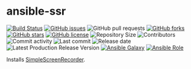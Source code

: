 # ansible-ssr

[![Build Status](https://travis-ci.org/030/ansible-ssr.svg?branch=master)](https://travis-ci.org/030/ansible-ssr)
[![GitHub issues](https://img.shields.io/github/issues/030/ansible-ssr)](https://github.com/030/ansible-ssr/issues)
![GitHub pull requests](https://img.shields.io/github/issues-pr/030/ansible-ssr)
[![GitHub forks](https://img.shields.io/github/forks/030/ansible-ssr)](https://github.com/030/ansible-ssr/network)
[![GitHub stars](https://img.shields.io/github/stars/030/ansible-ssr)](https://github.com/030/ansible-ssr/stargazers)
[![GitHub license](https://img.shields.io/github/license/030/ansible-ssr)](https://github.com/030/ansible-ssr/blob/master/LICENSE)
![Repository Size](https://img.shields.io/github/repo-size/030/ansible-ssr.svg)
![Contributors](https://img.shields.io/github/contributors/030/ansible-ssr.svg)
![Commit activity](https://img.shields.io/github/commit-activity/m/030/ansible-ssr.svg)
![Last commit](https://img.shields.io/github/last-commit/030/ansible-ssr.svg)
![Release date](https://img.shields.io/github/release-date/030/ansible-ssr.svg)
![Latest Production Release Version](https://img.shields.io/github/release/030/ansible-ssr.svg)
[![Ansible Galaxy](https://img.shields.io/ansible/role/47518.svg)](https://galaxy.ansible.com/030/ansible-ssr)
[![Ansible Role](https://img.shields.io/ansible/role/d/47518)](https://galaxy.ansible.com/030/ansible-ssr)

Installs [SimpleScreenRecorder](https://github.com/MaartenBaert/ssr).
